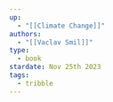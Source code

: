 ```yaml
---
up:
  - "[[Climate Change]]"
authors:
  - "[[Vaclav Smil]]"
type:
  - book
stardate: Nov 25th 2023
tags:
  - tribble
---
```


